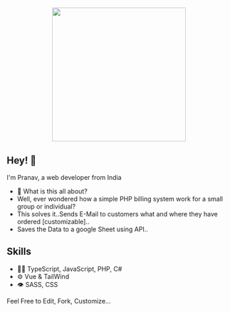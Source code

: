 <h1 align="center">
  <img src="https://pngimg.com/uploads/anime_girl/anime_girl_PNG97.png" width="300px" alt="" />
</h1>

## Hey! 👋
I'm Pranav, a web developer from India

- 🧭 What is this all about?
- Well, ever wondered how a simple PHP billing system work for a small group or individual?
- This solves it..Sends E-Mail to customers what and where they have ordered [customizable]..
- Saves the Data to a google Sheet using API..

## Skills
- 👨‍💻 TypeScript, JavaScript, PHP, C#
- ⚙️ Vue & TailWind
- 👁️ SASS, CSS


Feel Free to Edit, Fork, Customize...
